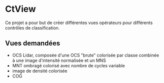 # CtView

Ce projet a pour but de créer différentes vues opérateurs pour différents contrôles de classification. 

## Vues demandées 
- OCS Lidar, composée d'une OCS "brute" colorisée par classe combinée à une image d'intensité normalisée et un MNS
- MNT ombragé colorisé avec nombre de cycles variable
- image de densité colorisée
- COG
